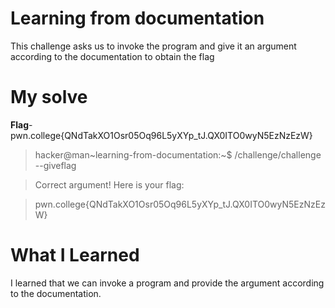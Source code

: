 # Learning from documentation
This challenge asks us to invoke the program and give it an argument according to the documentation to obtain the flag
# My solve
**Flag**- pwn.college{QNdTakXO1Osr05Oq96L5yXYp_tJ.QX0ITO0wyN5EzNzEzW}

>hacker@man~learning-from-documentation:~$ /challenge/challenge --giveflag

>Correct argument! Here is your flag:

>pwn.college{QNdTakXO1Osr05Oq96L5yXYp_tJ.QX0ITO0wyN5EzNzEzW}

# What I Learned
I learned that we can invoke a program and provide the argument according to the documentation.
